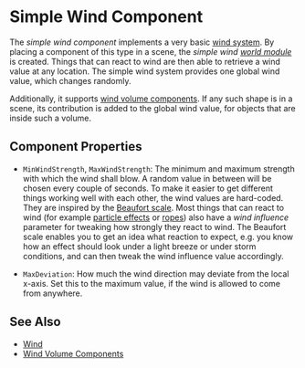 # Simple Wind Component

The *simple wind component* implements a very basic [wind system](wind.md). By placing a component of this type in a scene, the *simple wind [world module](../runtime/world/world-modules.md)* is created. Things that can react to wind are then able to retrieve a wind value at any location. The simple wind system provides one global wind value, which changes randomly.

Additionally, it supports [wind volume components](wind-volume-components.md). If any such shape is in a scene, its contribution is added to the global wind value, for objects that are inside such a volume.

## Component Properties

* `MinWindStrength`, `MaxWindStrength`: The minimum and maximum strength with which the wind shall blow. A random value in between will be chosen every couple of seconds. To make it easier to get different things working well with each other, the wind values are hard-coded. They are inspired by the [Beaufort scale](https://en.wikipedia.org/wiki/Beaufort_scale). Most things that can react to wind (for example [particle effects](particle-effects/particle-effects-overview.md) or [ropes](fake-rope-component.md)) also have a *wind influence* parameter for tweaking how strongly they react to wind. The Beaufort scale enables you to get an idea what reaction to expect, e.g. you know how an effect should look under a light breeze or under storm conditions, and can then tweak the wind influence value accordingly.

* `MaxDeviation`: How much the wind direction may deviate from the local x-axis. Set this to the maximum value, if the wind is allowed to come from anywhere.

## See Also

* [Wind](wind.md)
* [Wind Volume Components](wind-volume-components.md)
